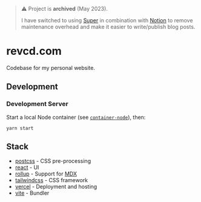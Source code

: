 > ⚠️ Project is **archived** (May 2023).
>
> I have switched to using [Super](https://super.so) in combination with 
> [Notion](https://www.notion.so) to remove maintenance overhead and make
> it easier to write/publish blog posts.

# revcd.com

Codebase for my personal website.

## Development

### Development Server

Start a local Node container (see [`container-node`](https://github.com/revett/dotfiles/blob/main/.aliases)), then:

```
yarn start
```

## Stack

- [postcss](https://github.com/postcss/postcss) - CSS pre-processing
- [react](https://github.com/facebook/react) - UI
- [rollup](https://github.com/rollup/rollup) - Support for
  [MDX](https://github.com/mdx-js/mdx)
- [tailwindcss](https://github.com/tailwindlabs/tailwindcss) - CSS framework
- [vercel](https://github.com/vercel/vercel) - Deployment and hosting
- [vite](https://github.com/vitejs/vite) - Bundler
